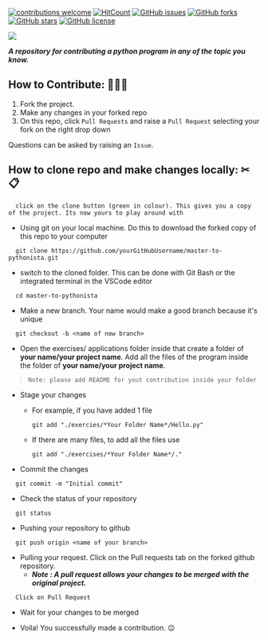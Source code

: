 [![contributions welcome](https://img.shields.io/badge/contributions-welcome-brightgreen.svg?style=flat)](https://github.com/phuocding/master-to-pythonista/issues)
[![HitCount](http://hits.dwyl.com/phuocding/master-to-pythonista.svg)](http://hits.dwyl.com/phuocding/master-to-pythonista)
[![GitHub issues](https://img.shields.io/github/issues/phuocding/master-to-pythonista.svg)](https://github.com/phuocding/master-to-pythonista/issues)
[![GitHub forks](https://img.shields.io/github/forks/phuocding/master-to-pythonista.svg)](https://github.com/phuocding/master-to-pythonista/network)
[![GitHub stars](https://img.shields.io/github/stars/phuocding/master-to-pythonista.svg)](https://github.com/phuocding/master-to-pythonista/stargazers)
[![GitHub license](https://img.shields.io/github/license/phuocding/master-to-pythonista.svg)](https://github.com/phuocding/master-to-pythonista/blob/master/LICENSE)

<img src="./assets/banner.gif">

***A repository for contributing a python program in any of the topic you know.***

## How to Contribute: 👨🏻‍💻

1. Fork the project.
2. Make any changes in your forked repo
3. On this repo, click `Pull Requests` and raise a `Pull Request` selecting your fork on the right drop down

Questions can be asked by raising an `Issue`.

## How to clone repo and make changes locally: ✂📋

```
  click on the clone button (green in colour). This gives you a copy of the project. Its now yours to play around with
```

- Using git on your local machine. Do this to download the forked copy of this repo to your computer

```
  git clone https://github.com/yourGitHubUsername/master-to-pythonista.git
```

- switch to the cloned folder. This can be done with Git Bash or the integrated terminal in the VSCode editor

```
  cd master-to-pythonista
```

- Make a new branch. Your name would make a good branch because it's unique

```
  git checkout -b <name of new branch>
```

- Open the exercises/ applications folder inside that create a folder of **your name/your project name**. Add all the files of the program inside the folder of **your name/your project name**.
> `Note: please add README for yout contribution inside your folder`

- Stage your changes
  - For example, if you have added 1 file
    ``` 
    git add "./exercies/*Your Folder Name*/Hello.py" 
    ```
  - If there are many files, to add all the files use 
    ``` 
    git add "./exercises/*Your Folder Name*/."
    ```

- Commit the changes

```
  git commit -m "Initial commit"
```

- Check the status of your repository

```
  git status
```

- Pushing your repository to github

```
  git push origin <name of your branch>
```

- Pulling your request. Click on the Pull requests tab on the forked github repository.
  - ***Note : A pull request allows your changes to be merged with the original project.***

```
  Click on Pull Request
```

- Wait for your changes to be merged

- Voila! You successfully made a contribution. 😉